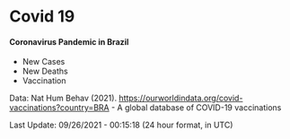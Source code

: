 # Covid 19

#### Coronavirus Pandemic in Brazil

- New Cases
- New Deaths
- Vaccination

Data: Nat Hum Behav (2021). https://ourworldindata.org/covid-vaccinations?country=BRA - A global database of COVID-19 vaccinations

Last Update: 09/26/2021 - 00:15:18 (24 hour format, in UTC)
